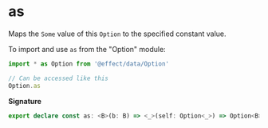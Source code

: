 # as

Maps the `Some` value of this `Option` to the specified constant value.

To import and use `as` from the "Option" module:

```ts
import * as Option from '@effect/data/Option'

// Can be accessed like this
Option.as
```

**Signature**

```ts
export declare const as: <B>(b: B) => <_>(self: Option<_>) => Option<B>
```
